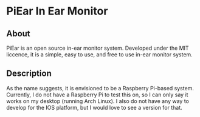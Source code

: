 # PiEar In Ear Monitor

## About

PiEar is an open source in-ear monitor system. Developed under the MIT liccence, it is a simple, easy to use, and free to use in-ear monitor system.

## Description

 As the name suggests, it is envisioned to be a Raspberry Pi-based system. Currently, I do not have a Raspberry Pi to test this on, so I can only say it works on my desktop (running Arch Linux). I also do not have any way to develop for the IOS platform, but I would love to see a version for that.
